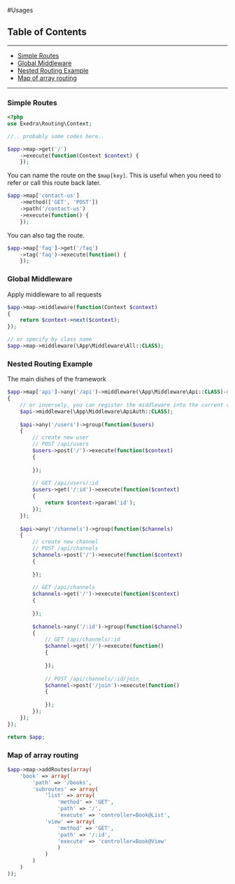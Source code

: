#Usages

## Table of Contents
---
- [Simple Routes](#simple-routes)
- [Global Middleware](#global-middleware)
- [Nested Routing Example](#nested-routing-example)
- [Map of array routing](#map-of-array-routing)

---

### Simple Routes
```php
<?php
use Exedra\Routing\Context;

//.. probably some codes here..

$app->map->get('/')
    ->execute(function(Context $context) {
    });
```

You can name the route on the ```$map[key]```. This is useful when you need to refer or call this route back later.
```php
$app->map['contact-us']
    ->method(['GET', 'POST'])
    ->path('/contact-us')
    ->execute(function() {
    });
```

You can also tag the route.
```php
$app->map['faq']->get('/faq')
    ->tag('faq')->execute(function() {
    });
```

### Global Middleware
Apply middleware to all requests
```php
$app->map->middleware(function(Context $context)
{
    return $context->next($context);
});

// or specify by class name
$app->map->middleware(\App\Middleware\All::CLASS);
```

### Nested Routing Example
The main dishes of the framework
```php
$app->map['api']->any('/api')->middleware(\App\Middleware\Api::CLASS)->group(function($api)
{
    // or inversely, you can register the middleware into the current route, through this group.
    $api->middleware(\App\Middleware\ApiAuth::CLASS);
    
    $api->any('/users')->group(function($users)
    {
        // create new user
        // POST /api/users
        $users->post('/')->execute(function($context)
        {
            
        });
        
        // GET /api/users/:id
        $users->get('/:id')->execute(function($context)
        {
            return $context->param('id');
        });
    });
    
    $api->any('/channels')->group(function($channels)
    {
        // create new channel
        // POST /api/channels
        $channels->post('/')->execute(function($context)
        {
            
        });
        
        // GET /api/channels
        $channels->get('/')->execute(function($context)
        {
        
        });
        
        $channels->any('/:id')->group(function($channel)
        {
            // GET /api/channels/:id
            $channel->get('/')->execute(function()
            {
                
            });
            
            // POST /api/channels/:id/join
            $channel->post('/join')->execute(function()
            {
            
            });
        });
    });
});

return $app;
```

### Map of array routing
```php
$app->map->addRoutes(array(
    'book' => array(
        'path' => '/books',
        'subroutes' => array(
            'list' => array(
                'method' => 'GET',
                'path' => '/',
                'execute' => 'controller=Book@List',
            'view' => array(
                'method' => 'GET',
                'path' => '/:id',
                'execute' => 'controller=Book@View'
                )
            )
        )
    )
));
```